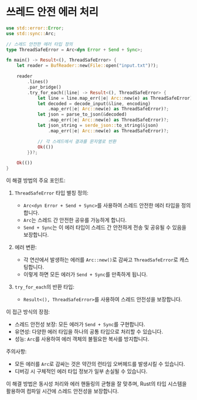 # 쓰레드 안전 에러 처리

```rust
use std::error::Error;
use std::sync::Arc;

// 스레드 안전한 에러 타입 정의
type ThreadSafeError = Arc<dyn Error + Send + Sync>;

fn main() -> Result<(), ThreadSafeError> {
    let reader = BufReader::new(File::open("input.txt")?);

    reader
        .lines()
        .par_bridge()
        .try_for_each(|line| -> Result<(), ThreadSafeError> {
            let line = line.map_err(|e| Arc::new(e) as ThreadSafeError)?;
            let decoded = decode_input(&line, encoding)
                .map_err(|e| Arc::new(e) as ThreadSafeError)?;
            let json = parse_to_json(&decoded)
                .map_err(|e| Arc::new(e) as ThreadSafeError)?;
            let json_string = serde_json::to_string(&json)
                .map_err(|e| Arc::new(e) as ThreadSafeError)?;

            // 각 스레드에서 결과를 문자열로 반환
            Ok(())
        })?;

    Ok(())
}
```

이 해결 방법의 주요 포인트:

1. `ThreadSafeError` 타입 별칭 정의:
    - `Arc<dyn Error + Send + Sync>`를 사용하여 스레드 안전한 에러 타입을 정의합니다.
    - `Arc`는 스레드 간 안전한 공유를 가능하게 합니다.
    - `Send + Sync`는 이 에러 타입이 스레드 간 안전하게 전송 및 공유될 수 있음을 보장합니다.

2. 에러 변환:
    - 각 연산에서 발생하는 에러를 `Arc::new()`로 감싸고 `ThreadSafeError`로 캐스팅합니다.
    - 이렇게 하면 모든 에러가 `Send + Sync`를 만족하게 됩니다.

3. `try_for_each`의 반환 타입:
    - `Result<(), ThreadSafeError>`를 사용하여 스레드 안전성을 보장합니다.

이 접근 방식의 장점:
- 스레드 안전성 보장: 모든 에러가 `Send + Sync`를 구현합니다.
- 유연성: 다양한 에러 타입을 하나의 공통 타입으로 처리할 수 있습니다.
- 성능: `Arc`를 사용하여 에러 객체의 불필요한 복사를 방지합니다.

주의사항:
- 모든 에러를 `Arc`로 감싸는 것은 약간의 런타임 오버헤드를 발생시킬 수 있습니다.
- 디버깅 시 구체적인 에러 타입 정보가 일부 손실될 수 있습니다.

이 해결 방법은 동시성 처리와 에러 핸들링의 균형을 잘 맞추며, Rust의 타입 시스템을 활용하여 컴파일 시간에 스레드 안전성을 보장합니다.
